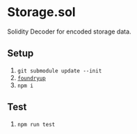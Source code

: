# Storage.sol

Solidity Decoder for encoded storage data.

## Setup
1. `git submodule update --init`
1. [`foundryup`](https://book.getfoundry.sh/getting-started/installation)
1. `npm i`

## Test
1. `npm run test`
